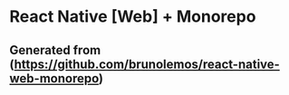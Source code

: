 # React Native [Web] + Monorepo

## Generated from (https://github.com/brunolemos/react-native-web-monorepo)

